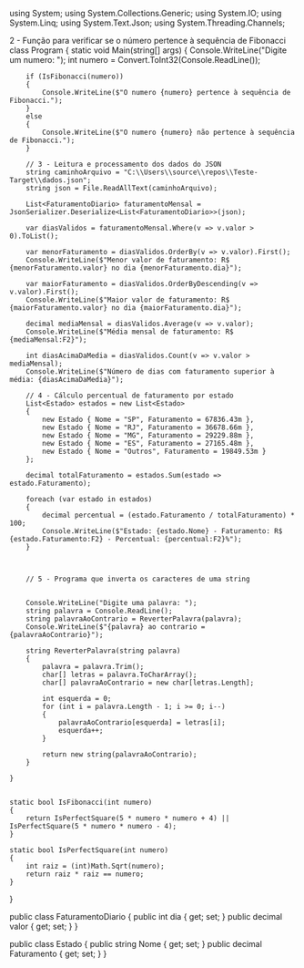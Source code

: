 using System;
using System.Collections.Generic;
using System.IO;
using System.Linq;
using System.Text.Json;
using System.Threading.Channels;

2 - Função para verificar se o número pertence à sequência de Fibonacci
class Program
{
    static void Main(string[] args)
    {
        Console.WriteLine("Digite um numero: ");
        int numero = Convert.ToInt32(Console.ReadLine());

        if (IsFibonacci(numero))
        {
            Console.WriteLine($"O numero {numero} pertence à sequência de Fibonacci.");
        }
        else
        {
            Console.WriteLine($"O numero {numero} não pertence à sequência de Fibonacci.");
        }

        // 3 - Leitura e processamento dos dados do JSON
        string caminhoArquivo = "C:\\Users\\source\\repos\\Teste-Target\\dados.json";
        string json = File.ReadAllText(caminhoArquivo);

        List<FaturamentoDiario> faturamentoMensal = JsonSerializer.Deserialize<List<FaturamentoDiario>>(json);

        var diasValidos = faturamentoMensal.Where(v => v.valor > 0).ToList();

        var menorFaturamento = diasValidos.OrderBy(v => v.valor).First();
        Console.WriteLine($"Menor valor de faturamento: R$ {menorFaturamento.valor} no dia {menorFaturamento.dia}");

        var maiorFaturamento = diasValidos.OrderByDescending(v => v.valor).First();
        Console.WriteLine($"Maior valor de faturamento: R$ {maiorFaturamento.valor} no dia {maiorFaturamento.dia}");

        decimal mediaMensal = diasValidos.Average(v => v.valor);
        Console.WriteLine($"Média mensal de faturamento: R$ {mediaMensal:F2}");

        int diasAcimaDaMedia = diasValidos.Count(v => v.valor > mediaMensal);
        Console.WriteLine($"Número de dias com faturamento superior à média: {diasAcimaDaMedia}");

        // 4 - Cálculo percentual de faturamento por estado
        List<Estado> estados = new List<Estado>
        {
            new Estado { Nome = "SP", Faturamento = 67836.43m },
            new Estado { Nome = "RJ", Faturamento = 36678.66m },
            new Estado { Nome = "MG", Faturamento = 29229.88m },
            new Estado { Nome = "ES", Faturamento = 27165.48m },
            new Estado { Nome = "Outros", Faturamento = 19849.53m }
        };

        decimal totalFaturamento = estados.Sum(estado => estado.Faturamento);

        foreach (var estado in estados)
        {
            decimal percentual = (estado.Faturamento / totalFaturamento) * 100;
            Console.WriteLine($"Estado: {estado.Nome} - Faturamento: R$ {estado.Faturamento:F2} - Percentual: {percentual:F2}%");
        }



        // 5 - Programa que inverta os caracteres de uma string


        Console.WriteLine("Digite uma palavra: ");
        string palavra = Console.ReadLine();
        string palavraAoContrario = ReverterPalavra(palavra);
        Console.WriteLine($"{palavra} ao contrario = {palavraAoContrario}");

        string ReverterPalavra(string palavra)
        {
            palavra = palavra.Trim();
            char[] letras = palavra.ToCharArray();
            char[] palavraAoContrario = new char[letras.Length];

            int esquerda = 0;
            for (int i = palavra.Length - 1; i >= 0; i--)
            {
                palavraAoContrario[esquerda] = letras[i];
                esquerda++;
            }

            return new string(palavraAoContrario);
        }

    }


    static bool IsFibonacci(int numero)
    {
        return IsPerfectSquare(5 * numero * numero + 4) || IsPerfectSquare(5 * numero * numero - 4);
    }

    static bool IsPerfectSquare(int numero)
    {
        int raiz = (int)Math.Sqrt(numero);
        return raiz * raiz == numero;
    }
}

public class FaturamentoDiario
{
    public int dia { get; set; }
    public decimal valor { get; set; }
}

public class Estado
{
    public string Nome { get; set; }
    public decimal Faturamento { get; set; }
}
